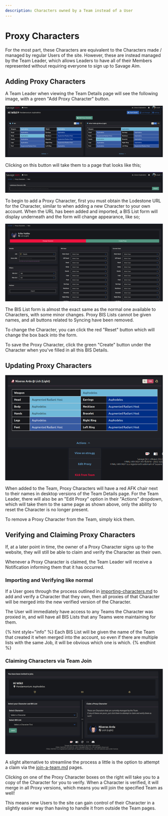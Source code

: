 ```yaml
---
description: Characters owned by a Team instead of a User
---
```


# Proxy Characters

For the most part, these Characters are equivalent to the Characters made / managed by regular Users of the site. However, these are instead managed by the Team Leader, which allows Leaders to have all of their Members represented without requiring everyone to sign up to Savage Aim.

## Adding Proxy Characters

A Team Leader when viewing the Team Details page will see the following image, with a green "Add Proxy Character" button.

![](<../.gitbook/assets/image (5).png>)

Clicking on this button will take them to a page that looks like this;

![](<../.gitbook/assets/image (24).png>)

To begin to add a Proxy Character, first you must obtain the Lodestone URL for the Character, similar to when adding a new Character to your own account. When the URL has been added and imported, a BIS List form will display underneath and the form will change appearance, like so;

![](<../.gitbook/assets/image (12).png>)

The BIS List form is almost the exact same as the normal one available to Characters, with some minor changes. Proxy BIS Lists cannot be given names, and all buttons related to Syncing have been removed.

To change the Character, you can click the red "Reset" button which will change the box back into the form.

To save the Proxy Character, click the green "Create" button under the Character when you've filled in all this BIS Details.

## Updating Proxy Characters

![](<../.gitbook/assets/image (17).png>)

When added to the Team, Proxy Characters will have a red AFK chair next to their names in desktop versions of the Team Details page. For the Team Leader, there will also be an "Edit Proxy" option in their "Actions" dropdown, which will take them to the same page as shown above, only the ability to reset the Character is no longer present.

To remove a Proxy Character from the Team, simply kick them.&#x20;

## Verifying and Claiming Proxy Characters

If, at a later point in time, the owner of a Proxy Character signs up to the website, they will still be able to claim and verify the Character as their own.&#x20;

Whenever a Proxy Character is claimed, the Team Leader will receive a Notification informing them that it has occurred.

### Importing and Verifying like normal

If a User goes through the process outlined in [importing-characters.md](../characters/importing-characters.md "mention") to add and verify a Character that they own, then all proxies of that Character will be merged into the new verified version of the Character.

The User will immediately have access to any Teams the Character was proxied in, and will have all BIS Lists that any Teams were maintaining for them.&#x20;

{% hint style="info" %}
Each BIS List will be given the name of the Team that created it when merged into the account, so even if there are multiple lists with the same Job, it will be obvious which one is which.
{% endhint %}

### Claiming Characters via Team Join

![](<../.gitbook/assets/image (8).png>)

A slight alternative to streamline the process a little is the option to attempt a claim via the [join-a-team.md](join-a-team.md "mention") pages.

Clicking on one of the Proxy Character boxes on the right will take you to a copy of the Character for you to verify. When a Character is verified, it will merge in all Proxy versions, which means you will join the specified Team as well!

This means new Users to the site can gain control of their Character in a slightly easier way than having to handle it from outside the Team pages.
